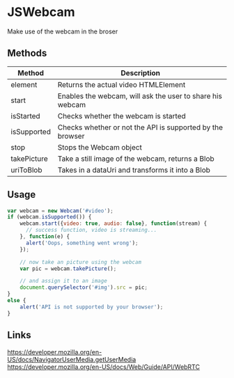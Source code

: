 
JSWebcam
========

Make use of the webcam in the broser

Methods
-------

| Method      | Description                                               |
|-------------|-----------------------------------------------------------|
| element     | Returns the actual video HTMLElement                      |
| start       | Enables the webcam, will ask the user to share his webcam |
| isStarted   | Checks whether the webcam is started                      |
| isSupported | Checks whether or not the API is supported by the browser |
| stop        | Stops the Webcam object                                   |
| takePicture | Take a still image of the webcam, returns a Blob          |
| uriToBlob   | Takes in a dataUri and transforms it into a Blob          |


Usage
-----

```javascript
var webcam = new Webcam('#video');
if (webcam.isSupported()) {
	webcam.start({video: true, audio: false}, function(stream) {
      // success function, video is streaming...
    }, function(e) {
      alert('Oops, something went wrong');
    });

    // now take an picture using the webcam
    var pic = webcam.takePicture();

    // and assign it to an image
    document.querySelector('#img').src = pic;
}
else {
	alert('API is not supported by your browser');
}
```

Links
-----
https://developer.mozilla.org/en-US/docs/NavigatorUserMedia.getUserMedia
https://developer.mozilla.org/en-US/docs/Web/Guide/API/WebRTC